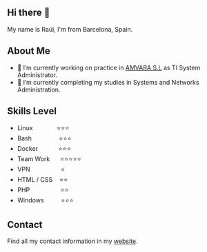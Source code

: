 ## Hi there 👋

My name is Raúl, I'm from Barcelona, Spain.

## About Me 

- 🔭 I’m currently working on practice in [AMVARA S.L](https://www.amvara.de) as TI System Administrator.
- 🌱 I’m currently completing my studies in Systems and Networks Administration.

## Skills     Level

- Linux&nbsp; &nbsp; &nbsp; &nbsp; &nbsp; &nbsp; &nbsp; ⭐⭐⭐
- Bash&nbsp; &nbsp; &nbsp; &nbsp; &nbsp; &nbsp; &nbsp; &nbsp; ⭐⭐⭐
- Docker&nbsp; &nbsp; &nbsp; &nbsp; &nbsp; &nbsp; ⭐⭐⭐
- Team Work&nbsp; &nbsp; &nbsp; ⭐⭐⭐⭐⭐
- VPN&nbsp; &nbsp; &nbsp; &nbsp; &nbsp; &nbsp; &nbsp; &nbsp; &nbsp; ⭐
- HTML / CSS&nbsp; &nbsp; ⭐⭐
- PHP &nbsp;&nbsp; &nbsp; &nbsp; &nbsp; &nbsp; &nbsp; &nbsp; &nbsp; ⭐⭐
- Windows&nbsp; &nbsp; &nbsp; &nbsp; &nbsp; ⭐⭐⭐

## Contact
Find all my contact information in my [website](https://www.raulheredia.es).
